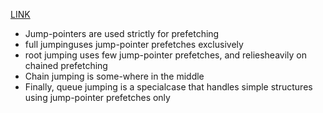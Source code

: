 [LINK](Effective_Jump-Pointer_Prefetching_for_Linked_Data_Structures.pdf)

- Jump-pointers are used strictly for prefetching
- full jumpinguses jump-pointer prefetches exclusively
- root jumping uses few jump-pointer prefetches, and reliesheavily on chained prefetching
- Chain jumping is some-where in the middle
- Finally, queue jumping is a specialcase that handles simple structures using jump-pointer prefetches only
